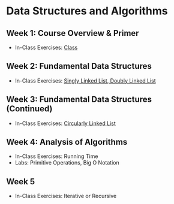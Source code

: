 # Data Structures and Algorithms

## Week 1: Course Overview & Primer

- In-Class Exercises: [Class](Week01)

## Week 2: Fundamental Data Structures

- In-Class Exercises: [Singly Linked List, Doubly Linked List](Week02)

## Week 3: Fundamental Data Structures (Continued)

- In-Class Exercises: [Circularly Linked List](Week03)

## Week 4: Analysis of Algorithms

- In-Class Exercises: Running Time
- Labs: Primitive Operations, Big O Notation

## Week 5

- In-Class Exercises: Iterative or Recursive
